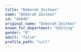 ```yaml
---
title: "Deborah Zeitman"
name: "Deborah Zeitman"
id: "44046"
original_name: "Deborah Zeitman"
known_for_department: "Editing"
gender: "0"
adult: "false"
profile_path: "null"
---
```


